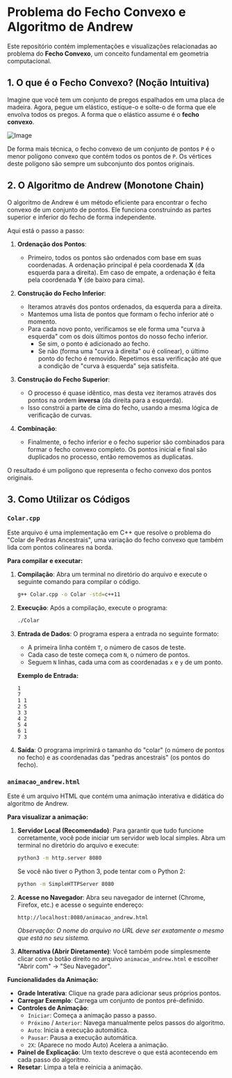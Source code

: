 # Problema do Fecho Convexo e Algoritmo de Andrew

Este repositório contém implementações e visualizações relacionadas ao problema do **Fecho Convexo**, um conceito fundamental em geometria computacional.

## 1. O que é o Fecho Convexo? (Noção Intuitiva)

Imagine que você tem um conjunto de pregos espalhados em uma placa de madeira. Agora, pegue um elástico, estique-o e solte-o de forma que ele envolva todos os pregos. A forma que o elástico assume é o **fecho convexo**.

![Image](https://github.com/user-attachments/assets/a6b2a25a-f217-4c53-8a06-dbfc7c588f98)

De forma mais técnica, o fecho convexo de um conjunto de pontos `P` é o menor polígono convexo que contém todos os pontos de `P`. Os vértices deste polígono são sempre um subconjunto dos pontos originais.

## 2. O Algoritmo de Andrew (Monotone Chain)

O algoritmo de Andrew é um método eficiente para encontrar o fecho convexo de um conjunto de pontos. Ele funciona construindo as partes superior e inferior do fecho de forma independente.

Aqui está o passo a passo:

1.  **Ordenação dos Pontos**:
    *   Primeiro, todos os pontos são ordenados com base em suas coordenadas. A ordenação principal é pela coordenada **X** (da esquerda para a direita). Em caso de empate, a ordenação é feita pela coordenada **Y** (de baixo para cima).

2.  **Construção do Fecho Inferior**:
    *   Iteramos através dos pontos ordenados, da esquerda para a direita.
    *   Mantemos uma lista de pontos que formam o fecho inferior até o momento.
    *   Para cada novo ponto, verificamos se ele forma uma "curva à esquerda" com os dois últimos pontos do nosso fecho inferior.
        *   Se sim, o ponto é adicionado ao fecho.
        *   Se não (forma uma "curva à direita" ou é colinear), o último ponto do fecho é removido. Repetimos essa verificação até que a condição de "curva à esquerda" seja satisfeita.

3.  **Construção do Fecho Superior**:
    *   O processo é quase idêntico, mas desta vez iteramos através dos pontos na ordem **inversa** (da direita para a esquerda).
    *   Isso constrói a parte de cima do fecho, usando a mesma lógica de verificação de curvas.

4.  **Combinação**:
    *   Finalmente, o fecho inferior e o fecho superior são combinados para formar o fecho convexo completo. Os pontos inicial e final são duplicados no processo, então removemos as duplicatas.

O resultado é um polígono que representa o fecho convexo dos pontos originais.

## 3. Como Utilizar os Códigos

### `Colar.cpp`

Este arquivo é uma implementação em C++ que resolve o problema do "Colar de Pedras Ancestrais", uma variação do fecho convexo que também lida com pontos colineares na borda.

**Para compilar e executar:**

1.  **Compilação**: Abra um terminal no diretório do arquivo e execute o seguinte comando para compilar o código.
    ```bash
    g++ Colar.cpp -o Colar -std=c++11
    ```

2.  **Execução**: Após a compilação, execute o programa:
    ```bash
    ./Colar
    ```

3.  **Entrada de Dados**: O programa espera a entrada no seguinte formato:
    *   A primeira linha contém `T`, o número de casos de teste.
    *   Cada caso de teste começa com `N`, o número de pontos.
    *   Seguem `N` linhas, cada uma com as coordenadas `x` e `y` de um ponto.

    **Exemplo de Entrada:**
    ```
    1
    7
    1 1
    2 5
    3 3
    4 2
    5 4
    6 1
    7 3
    ```

4.  **Saída**: O programa imprimirá o tamanho do "colar" (o número de pontos no fecho) e as coordenadas das "pedras ancestrais" (os pontos do fecho).

### `animacao_andrew.html`

Este é um arquivo HTML que contém uma animação interativa e didática do algoritmo de Andrew.

**Para visualizar a animação:**

1.  **Servidor Local (Recomendado)**: Para garantir que tudo funcione corretamente, você pode iniciar um servidor web local simples. Abra um terminal no diretório do arquivo e execute:
    ```bash
    python3 -m http.server 8080
    ```
    Se você não tiver o Python 3, pode tentar com o Python 2:
    ```bash
    python -m SimpleHTTPServer 8080
    ```

2.  **Acesse no Navegador**: Abra seu navegador de internet (Chrome, Firefox, etc.) e acesse o seguinte endereço:
    ```
    http://localhost:8080/animacao_andrew.html
    ```
    *Observação: O nome do arquivo no URL deve ser exatamente o mesmo que está no seu sistema.*

3.  **Alternativa (Abrir Diretamente)**: Você também pode simplesmente clicar com o botão direito no arquivo `animacao_andrew.html` e escolher "Abrir com" -> "Seu Navegador".

**Funcionalidades da Animação:**

*   **Grade Interativa**: Clique na grade para adicionar seus próprios pontos.
*   **Carregar Exemplo**: Carrega um conjunto de pontos pré-definido.
*   **Controles de Animação**:
    *   `Iniciar`: Começa a animação passo a passo.
    *   `Próximo` / `Anterior`: Navega manualmente pelos passos do algoritmo.
    *   `Auto`: Inicia a execução automática.
    *   `Pausar`: Pausa a execução automática.
    *   `2X`: (Aparece no modo Auto) Acelera a animação.
*   **Painel de Explicação**: Um texto descreve o que está acontecendo em cada passo do algoritmo.
*   **Resetar**: Limpa a tela e reinicia a animação.
